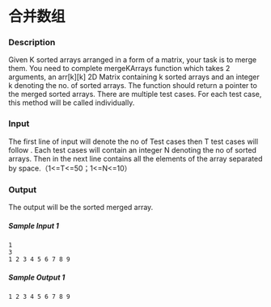 # 合并数组

### Description

Given K sorted arrays arranged in a form of a matrix, your task is to merge them. You need to complete mergeKArrays function which takes 2 arguments, an arr\[k][k] 2D Matrix containing k sorted arrays and an integer k denoting the no. of sorted arrays. The function should return a pointer to the merged sorted arrays. There are multiple test cases. For each test case, this method will be called individually.

### Input

The first line of input will denote the no of Test cases then T test cases will follow . Each test cases will contain an integer N denoting the no of sorted arrays. Then in the next line contains all the elements of the array separated by space.（1<=T<=50；1<=N<=10）

### Output

The output will be the sorted merged array.

##### Sample Input 1 

```
1
3
1 2 3 4 5 6 7 8 9 
```

##### Sample Output 1

```
1 2 3 4 5 6 7 8 9
```